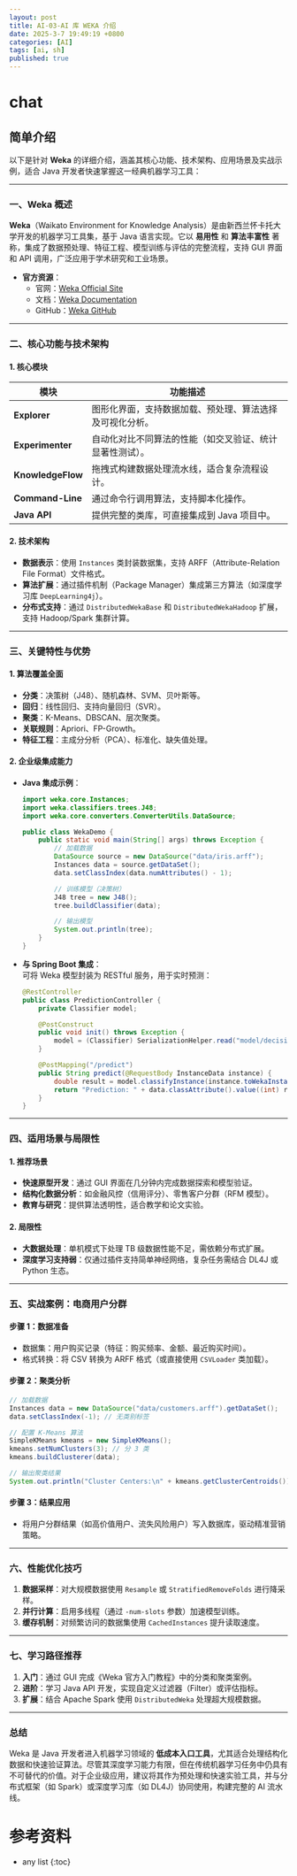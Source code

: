 ```yaml
---
layout: post
title: AI-03-AI 库 WEKA 介绍
date: 2025-3-7 19:49:19 +0800
categories: [AI]
tags: [ai, sh]
published: true
---
```





# chat

## 简单介绍

以下是针对 **Weka** 的详细介绍，涵盖其核心功能、技术架构、应用场景及实战示例，适合 Java 开发者快速掌握这一经典机器学习工具：

---

### **一、Weka 概述**
**Weka**（Waikato Environment for Knowledge Analysis）是由新西兰怀卡托大学开发的机器学习工具集，基于 Java 语言实现。它以 **易用性** 和 **算法丰富性** 著称，集成了数据预处理、特征工程、模型训练与评估的完整流程，支持 GUI 界面和 API 调用，广泛应用于学术研究和工业场景。

- **官方资源**：
  - 官网：[Weka Official Site](https://www.cs.waikato.ac.nz/ml/weka/)
  - 文档：[Weka Documentation](https://waikato.github.io/weka-wiki/)
  - GitHub：[Weka GitHub](https://github.com/waikato/weka)

---

### **二、核心功能与技术架构**
#### **1. 核心模块**
| **模块**          | **功能描述**                                                                 |
|--------------------|-----------------------------------------------------------------------------|
| **Explorer**       | 图形化界面，支持数据加载、预处理、算法选择及可视化分析。                     |
| **Experimenter**   | 自动化对比不同算法的性能（如交叉验证、统计显著性测试）。                       |
| **KnowledgeFlow**  | 拖拽式构建数据处理流水线，适合复杂流程设计。                                 |
| **Command-Line**   | 通过命令行调用算法，支持脚本化操作。                                         |
| **Java API**       | 提供完整的类库，可直接集成到 Java 项目中。                                   |

#### **2. 技术架构**
- **数据表示**：使用 `Instances` 类封装数据集，支持 ARFF（Attribute-Relation File Format）文件格式。
- **算法扩展**：通过插件机制（Package Manager）集成第三方算法（如深度学习库 `DeepLearning4j`）。
- **分布式支持**：通过 `DistributedWekaBase` 和 `DistributedWekaHadoop` 扩展，支持 Hadoop/Spark 集群计算。

---

### **三、关键特性与优势**
#### **1. 算法覆盖全面**
- **分类**：决策树（J48）、随机森林、SVM、贝叶斯等。
- **回归**：线性回归、支持向量回归（SVR）。
- **聚类**：K-Means、DBSCAN、层次聚类。
- **关联规则**：Apriori、FP-Growth。
- **特征工程**：主成分分析（PCA）、标准化、缺失值处理。

#### **2. 企业级集成能力**
- **Java 集成示例**：
  ```java
  import weka.core.Instances;
  import weka.classifiers.trees.J48;
  import weka.core.converters.ConverterUtils.DataSource;

  public class WekaDemo {
      public static void main(String[] args) throws Exception {
          // 加载数据
          DataSource source = new DataSource("data/iris.arff");
          Instances data = source.getDataSet();
          data.setClassIndex(data.numAttributes() - 1);

          // 训练模型（决策树）
          J48 tree = new J48();
          tree.buildClassifier(data);

          // 输出模型
          System.out.println(tree);
      }
  }
  ```

- **与 Spring Boot 集成**：  
  可将 Weka 模型封装为 RESTful 服务，用于实时预测：
  ```java
  @RestController
  public class PredictionController {
      private Classifier model;

      @PostConstruct
      public void init() throws Exception {
          model = (Classifier) SerializationHelper.read("model/decision_tree.model");
      }

      @PostMapping("/predict")
      public String predict(@RequestBody InstanceData instance) {
          double result = model.classifyInstance(instance.toWekaInstance());
          return "Prediction: " + data.classAttribute().value((int) result);
      }
  }
  ```

---

### **四、适用场景与局限性**
#### **1. 推荐场景**
- **快速原型开发**：通过 GUI 界面在几分钟内完成数据探索和模型验证。
- **结构化数据分析**：如金融风控（信用评分）、零售客户分群（RFM 模型）。
- **教育与研究**：提供算法透明性，适合教学和论文实验。

#### **2. 局限性**
- **大数据处理**：单机模式下处理 TB 级数据性能不足，需依赖分布式扩展。
- **深度学习支持弱**：仅通过插件支持简单神经网络，复杂任务需结合 DL4J 或 Python 生态。

---

### **五、实战案例：电商用户分群**
#### **步骤 1：数据准备**
- 数据集：用户购买记录（特征：购买频率、金额、最近购买时间）。
- 格式转换：将 CSV 转换为 ARFF 格式（或直接使用 `CSVLoader` 类加载）。

#### **步骤 2：聚类分析**
```java
// 加载数据
Instances data = new DataSource("data/customers.arff").getDataSet();
data.setClassIndex(-1); // 无类别标签

// 配置 K-Means 算法
SimpleKMeans kmeans = new SimpleKMeans();
kmeans.setNumClusters(3); // 分 3 类
kmeans.buildClusterer(data);

// 输出聚类结果
System.out.println("Cluster Centers:\n" + kmeans.getClusterCentroids());
```

#### **步骤 3：结果应用**
- 将用户分群结果（如高价值用户、流失风险用户）写入数据库，驱动精准营销策略。

---

### **六、性能优化技巧**
1. **数据采样**：对大规模数据使用 `Resample` 或 `StratifiedRemoveFolds` 进行降采样。
2. **并行计算**：启用多线程（通过 `-num-slots` 参数）加速模型训练。
3. **缓存机制**：对频繁访问的数据集使用 `CachedInstances` 提升读取速度。

---

### **七、学习路径推荐**
1. **入门**：通过 GUI 完成《Weka 官方入门教程》中的分类和聚类案例。
2. **进阶**：学习 Java API 开发，实现自定义过滤器（Filter）或评估指标。
3. **扩展**：结合 Apache Spark 使用 `DistributedWeka` 处理超大规模数据。

---

### **总结**
Weka 是 Java 开发者进入机器学习领域的 **低成本入口工具**，尤其适合处理结构化数据和快速验证算法。尽管其深度学习能力有限，但在传统机器学习任务中仍具有不可替代的价值。对于企业级应用，建议将其作为预处理和快速实验工具，并与分布式框架（如 Spark）或深度学习库（如 DL4J）协同使用，构建完整的 AI 流水线。



# 参考资料

* any list
{:toc}